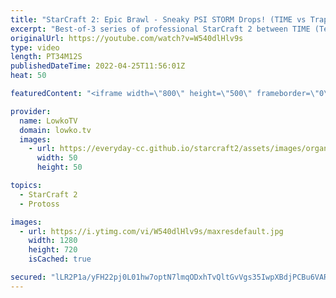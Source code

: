 ```yaml
---
title: "StarCraft 2: Epic Brawl - Sneaky PSI STORM Drops! (TIME vs Trap)"
excerpt: "Best-of-3 series of professional StarCraft 2 between TIME (Terran) and Trap (Protoss). Game number one in particular is amazing. A constant back-and-forth between two players that have very small economies.  Support my work on Patreon: https://www.patreon.com/lowkotv Become a YouTube member: https://lowko.tv/join"
originalUrl: https://youtube.com/watch?v=W540dlHlv9s
type: video
length: PT34M12S
publishedDateTime: 2022-04-25T11:56:01Z
heat: 50

featuredContent: "<iframe width=\"800\" height=\"500\" frameborder=\"0\" src=\"https://www.youtube.com/embed/W540dlHlv9s\" allow=\"accelerometer; autoplay; encrypted-media; gyroscope; picture-in-picture\" allowfullscreen></iframe>"

provider:
  name: LowkoTV
  domain: lowko.tv
  images:
    - url: https://everyday-cc.github.io/starcraft2/assets/images/organizations/lowko.tv-50x50.jpg
      width: 50
      height: 50

topics:
  - StarCraft 2
  - Protoss

images:
  - url: https://i.ytimg.com/vi/W540dlHlv9s/maxresdefault.jpg
    width: 1280
    height: 720
    isCached: true

secured: "lLR2P1a/yFH22pj0L01hw7optN7lmqODxhTvQltGvVgs35IwpXBdjPCBu6VARDVsXm0DpsjeLq+LuQMoZUjRlYl/4Mjlgwv8LttGTSUZzTAOPY38+yu3NcKimdVej7AMKamGNmSUr2UiqBj27DCVkF4RhTYO5V/TTfM6ldnS8NE/NE420sKpSMMA/sObkA3qji4NMSeLukWIgDfQujIMZIXNjtqUge079c4fyKf1oFjbe3M2+A1j4akws8EmG/KIeTMy+QiU8A7JgMxn2FHUzNcBHdhluunmvR3l+lzrYd/QwFeBw7ypi/hfjzHEK19XwR6VEDIMgtrtI5ll1gx8aevCJdscCM68MOl9YYuE9z1+glcZ5VTrorX0IKapw+2GGRofYn/QWRONH4k1ZmXsVtncHtBfGjKVX4Hgd9Zyaxc=;Cm4dRrbeoQb1mMQQimqmfA=="
---
```



